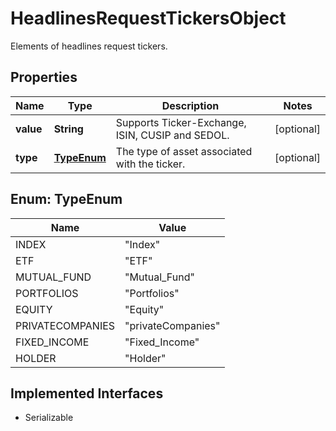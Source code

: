 

# HeadlinesRequestTickersObject

Elements of headlines request tickers.

## Properties

Name | Type | Description | Notes
------------ | ------------- | ------------- | -------------
**value** | **String** | Supports Ticker-Exchange, ISIN, CUSIP and SEDOL. |  [optional]
**type** | [**TypeEnum**](#TypeEnum) | The type of asset associated with the ticker.  |  [optional]



## Enum: TypeEnum

Name | Value
---- | -----
INDEX | &quot;Index&quot;
ETF | &quot;ETF&quot;
MUTUAL_FUND | &quot;Mutual_Fund&quot;
PORTFOLIOS | &quot;Portfolios&quot;
EQUITY | &quot;Equity&quot;
PRIVATECOMPANIES | &quot;privateCompanies&quot;
FIXED_INCOME | &quot;Fixed_Income&quot;
HOLDER | &quot;Holder&quot;


## Implemented Interfaces

* Serializable


